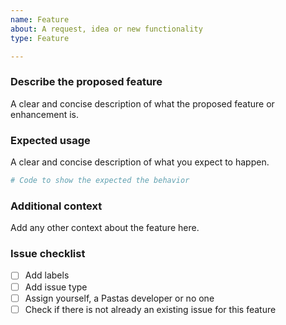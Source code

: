```yaml
---
name: Feature
about: A request, idea or new functionality
type: Feature

---
```


### Describe the proposed feature
A clear and concise description of what the proposed feature or enhancement is.

### Expected usage
A clear and concise description of what you expect to happen.

```python
# Code to show the expected the behavior
```

### Additional context
Add any other context about the feature here.

### Issue checklist
- [ ] Add labels
- [ ] Add issue type
- [ ] Assign yourself, a Pastas developer or no one
- [ ] Check if there is not already an existing issue for this feature